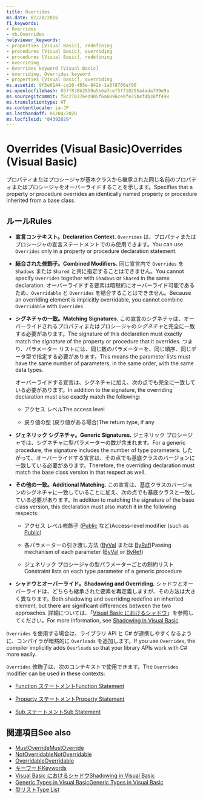 ```yaml
---
title: Overrides
ms.date: 07/20/2015
f1_keywords:
- Overrides
- vb.Overrides
helpviewer_keywords:
- properties [Visual Basic], redefining
- procedures [Visual Basic], overriding
- procedures [Visual Basic], redefining
- overriding
- Overrides keyword [Visual Basic]
- overriding, Overrides keyword
- properties [Visual Basic], overriding
ms.assetid: 9f5e6144-ce10-465e-842b-1a8f8760af90
ms.openlocfilehash: 657f838b2959a5b6a7cef5ff18295a4ada709e9a
ms.sourcegitcommit: f8c270376ed905f6a8896ce0fe25b4f4b38ff498
ms.translationtype: HT
ms.contentlocale: ja-JP
ms.lasthandoff: 06/04/2020
ms.locfileid: "84392029"
---
```

# <a name="overrides-visual-basic"></a><span data-ttu-id="0d88a-102">Overrides (Visual Basic)</span><span class="sxs-lookup"><span data-stu-id="0d88a-102">Overrides (Visual Basic)</span></span>

<span data-ttu-id="0d88a-103">プロパティまたはプロシージャが基本クラスから継承された同じ名前のプロパティまたはプロシージャをオーバーライドすることを示します。</span><span class="sxs-lookup"><span data-stu-id="0d88a-103">Specifies that a property or procedure overrides an identically named property or procedure inherited from a base class.</span></span>

## <a name="rules"></a><span data-ttu-id="0d88a-104">ルール</span><span class="sxs-lookup"><span data-stu-id="0d88a-104">Rules</span></span>

- <span data-ttu-id="0d88a-105">**宣言コンテキスト。**</span><span class="sxs-lookup"><span data-stu-id="0d88a-105">**Declaration Context.**</span></span> <span data-ttu-id="0d88a-106">`Overrides` は、プロパティまたはプロシージャの宣言ステートメントでのみ使用できます。</span><span class="sxs-lookup"><span data-stu-id="0d88a-106">You can use `Overrides` only in a property or procedure declaration statement.</span></span>

- <span data-ttu-id="0d88a-107">**結合された修飾子。**</span><span class="sxs-lookup"><span data-stu-id="0d88a-107">**Combined Modifiers.**</span></span> <span data-ttu-id="0d88a-108">同じ宣言内で `Overrides` を `Shadows` または `Shared` と共に指定することはできません。</span><span class="sxs-lookup"><span data-stu-id="0d88a-108">You cannot specify `Overrides` together with `Shadows` or `Shared` in the same declaration.</span></span> <span data-ttu-id="0d88a-109">オーバーライドする要素は暗黙的にオーバーライド可能であるため、`Overridable` と `Overrides` を結合することはできません。</span><span class="sxs-lookup"><span data-stu-id="0d88a-109">Because an overriding element is implicitly overridable, you cannot combine `Overridable` with `Overrides`.</span></span>

- <span data-ttu-id="0d88a-110">**シグネチャの一致。**</span><span class="sxs-lookup"><span data-stu-id="0d88a-110">**Matching Signatures.**</span></span> <span data-ttu-id="0d88a-111">この宣言のシグネチャは、オーバーライドされるプロパティまたはプロシージャの*シグネチャ*と完全に一致する必要があります。</span><span class="sxs-lookup"><span data-stu-id="0d88a-111">The signature of this declaration must exactly match the *signature* of the property or procedure that it overrides.</span></span> <span data-ttu-id="0d88a-112">つまり、パラメーター リストには、同じ数のパラメーターを、同じ順序、同じデータ型で指定する必要があります。</span><span class="sxs-lookup"><span data-stu-id="0d88a-112">This means the parameter lists must have the same number of parameters, in the same order, with the same data types.</span></span>

  <span data-ttu-id="0d88a-113">オーバーライドする宣言は、シグネチャに加え、次の点でも完全に一致している必要があります。</span><span class="sxs-lookup"><span data-stu-id="0d88a-113">In addition to the signature, the overriding declaration must also exactly match the following:</span></span>

  - <span data-ttu-id="0d88a-114">アクセス レベル</span><span class="sxs-lookup"><span data-stu-id="0d88a-114">The access level</span></span>

  - <span data-ttu-id="0d88a-115">戻り値の型 (戻り値がある場合)</span><span class="sxs-lookup"><span data-stu-id="0d88a-115">The return type, if any</span></span>

- <span data-ttu-id="0d88a-116">**ジェネリック シグネチャ。**</span><span class="sxs-lookup"><span data-stu-id="0d88a-116">**Generic Signatures.**</span></span> <span data-ttu-id="0d88a-117">ジェネリック プロシージャでは、シグネチャに型パラメーターの数が含まれます。</span><span class="sxs-lookup"><span data-stu-id="0d88a-117">For a generic procedure, the signature includes the number of type parameters.</span></span> <span data-ttu-id="0d88a-118">したがって、オーバーライドする宣言は、その点でも基底クラスのバージョンに一致している必要があります。</span><span class="sxs-lookup"><span data-stu-id="0d88a-118">Therefore, the overriding declaration must match the base class version in that respect as well.</span></span>

- <span data-ttu-id="0d88a-119">**その他の一致。**</span><span class="sxs-lookup"><span data-stu-id="0d88a-119">**Additional Matching.**</span></span> <span data-ttu-id="0d88a-120">この宣言は、基底クラスのバージョンのシグネチャに一致していることに加え、次の点でも基底クラスと一致している必要があります。</span><span class="sxs-lookup"><span data-stu-id="0d88a-120">In addition to matching the signature of the base class version, this declaration must also match it in the following respects:</span></span>

  - <span data-ttu-id="0d88a-121">アクセス レベル修飾子 ([Public](public.md) など)</span><span class="sxs-lookup"><span data-stu-id="0d88a-121">Access-level modifier (such as [Public](public.md))</span></span>

  - <span data-ttu-id="0d88a-122">各パラメーターの引き渡し方法 ([ByVal](byval.md) または [ByRef](byref.md))</span><span class="sxs-lookup"><span data-stu-id="0d88a-122">Passing mechanism of each parameter ([ByVal](byval.md) or [ByRef](byref.md))</span></span>

  - <span data-ttu-id="0d88a-123">ジェネリック プロシージャの型パラメーターごとの制約リスト</span><span class="sxs-lookup"><span data-stu-id="0d88a-123">Constraint lists on each type parameter of a generic procedure</span></span>

- <span data-ttu-id="0d88a-124">**シャドウとオーバーライド。**</span><span class="sxs-lookup"><span data-stu-id="0d88a-124">**Shadowing and Overriding.**</span></span> <span data-ttu-id="0d88a-125">シャドウとオーバーライドは、どちらも継承された要素を再定義しますが、その方法は大きく異なります。</span><span class="sxs-lookup"><span data-stu-id="0d88a-125">Both shadowing and overriding redefine an inherited element, but there are significant differences between the two approaches.</span></span> <span data-ttu-id="0d88a-126">詳細については、「[Visual Basic におけるシャドウ](../../programming-guide/language-features/declared-elements/shadowing.md)」を参照してください。</span><span class="sxs-lookup"><span data-stu-id="0d88a-126">For more information, see [Shadowing in Visual Basic](../../programming-guide/language-features/declared-elements/shadowing.md).</span></span>

<span data-ttu-id="0d88a-127">`Overrides` を使用する場合は、ライブラリ API と C# が連携しやすくなるように、コンパイラが暗黙的に `Overloads` を追加します。</span><span class="sxs-lookup"><span data-stu-id="0d88a-127">If you use `Overrides`, the compiler implicitly adds `Overloads` so that your library APIs work with C# more easily.</span></span>

<span data-ttu-id="0d88a-128">`Overrides` 修飾子は、次のコンテキストで使用できます。</span><span class="sxs-lookup"><span data-stu-id="0d88a-128">The `Overrides` modifier can be used in these contexts:</span></span>

- [<span data-ttu-id="0d88a-129">Function ステートメント</span><span class="sxs-lookup"><span data-stu-id="0d88a-129">Function Statement</span></span>](../statements/function-statement.md)

- [<span data-ttu-id="0d88a-130">Property ステートメント</span><span class="sxs-lookup"><span data-stu-id="0d88a-130">Property Statement</span></span>](../statements/property-statement.md)

- [<span data-ttu-id="0d88a-131">Sub ステートメント</span><span class="sxs-lookup"><span data-stu-id="0d88a-131">Sub Statement</span></span>](../statements/sub-statement.md)

## <a name="see-also"></a><span data-ttu-id="0d88a-132">関連項目</span><span class="sxs-lookup"><span data-stu-id="0d88a-132">See also</span></span>

- [<span data-ttu-id="0d88a-133">MustOverride</span><span class="sxs-lookup"><span data-stu-id="0d88a-133">MustOverride</span></span>](mustoverride.md)
- [<span data-ttu-id="0d88a-134">NotOverridable</span><span class="sxs-lookup"><span data-stu-id="0d88a-134">NotOverridable</span></span>](notoverridable.md)
- [<span data-ttu-id="0d88a-135">Overridable</span><span class="sxs-lookup"><span data-stu-id="0d88a-135">Overridable</span></span>](overridable.md)
- [<span data-ttu-id="0d88a-136">キーワード</span><span class="sxs-lookup"><span data-stu-id="0d88a-136">Keywords</span></span>](../keywords/index.md)
- [<span data-ttu-id="0d88a-137">Visual Basic におけるシャドウ</span><span class="sxs-lookup"><span data-stu-id="0d88a-137">Shadowing in Visual Basic</span></span>](../../programming-guide/language-features/declared-elements/shadowing.md)
- [<span data-ttu-id="0d88a-138">Generic Types in Visual Basic</span><span class="sxs-lookup"><span data-stu-id="0d88a-138">Generic Types in Visual Basic</span></span>](../../programming-guide/language-features/data-types/generic-types.md)
- [<span data-ttu-id="0d88a-139">型リスト</span><span class="sxs-lookup"><span data-stu-id="0d88a-139">Type List</span></span>](../statements/type-list.md)
